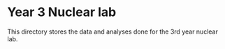 # Year 3 Nuclear lab
This directory stores the data and analyses done for the 3rd year nuclear lab.
